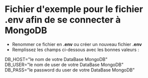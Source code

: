 # Fichier d'exemple pour le fichier .env afin de se connecter à MongoDB

- Renommer ce fichier en **.env** ou créer un nouveau fichier **.env**
- Remplissez les champs ci-dessous avec les bonnes valeurs :

DB_HOST="le nom de votre DataBase MongoDB"  
DB_USER="le nom de user de votre DataBase MongoDB"  
DB_PASS="le password du user de votre DataBase MongoDB"
